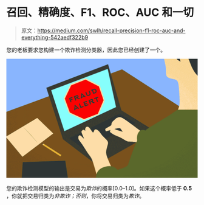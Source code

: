 # 召回、精确度、F1、ROC、AUC 和一切

> 原文：<https://medium.com/swlh/recall-precision-f1-roc-auc-and-everything-542aedf322b9>

您的老板要求您构建一个欺诈检测分类器，因此您已经创建了一个。

![](img/eaa720adaea4d2cbb35bb0842d2f2f4c.png)

您的欺诈检测模型的输出是交易为*欺诈*的概率[0.0–1.0]。如果这个概率低于 **0.5** ，你就把交易归类为*非欺诈；否则*，你将交易归类为*欺诈*。